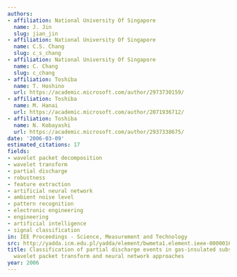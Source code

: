 ```yaml
---
authors:
- affiliation: National University Of Singapore
  name: J. Jin
  slug: jian_jin
- affiliation: National University Of Singapore
  name: C.S. Chang
  slug: c_s_chang
- affiliation: National University Of Singapore
  name: C. Chang
  slug: c_chang
- affiliation: Toshiba
  name: T. Hoshino
  url: https://academic.microsoft.com/author/2973730159/
- affiliation: Toshiba
  name: M. Hanai
  url: https://academic.microsoft.com/author/2071936712/
- affiliation: Toshiba
  name: N. Kobayashi
  url: https://academic.microsoft.com/author/2937338675/
date: '2006-03-09'
estimated_citations: 17
fields:
- wavelet packet decomposition
- wavelet transform
- partial discharge
- robustness
- feature extraction
- artificial neural network
- ambient noise level
- pattern recognition
- electronic engineering
- engineering
- artificial intelligence
- signal classification
in: IEE Proceedings - Science, Measurement and Technology
src: http://yadda.icm.edu.pl/yadda/element/bwmeta1.element.ieee-000001608695
title: Classification of partial discharge events in gas-insulated substations using
  wavelet packet transform and neural network approaches
year: 2006
---
```

